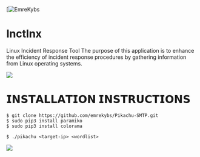 [![EmreKybs](https://img.shields.io/badge/MadeBy-EmreKybs-yellow)
# Inctlnx
Linux Incident Response Tool
The purpose of this application is to enhance the efficiency of incident response procedures by gathering information from Linux operating systems.

<img src="https://github.com/emrekybs/Pikachu-SMTP/blob/main/icegif-5810.gif">

# 𝗜𝗡𝗦𝗧𝗔𝗟𝗟𝗔𝗧𝗜𝗢𝗡 𝗜𝗡𝗦𝗧𝗥𝗨𝗖𝗧𝗜𝗢𝗡𝗦

    $ git clone https://github.com/emrekybs/Pikachu-SMTP.git
    $ sudo pip3 install paramiko
    $ sudo pip3 install colorama
    
    $ ./pikachu <target-ip> <wordlist>

<img src="https://github.com/emrekybs/Pikachu-SMTP/blob/main/1.png">
